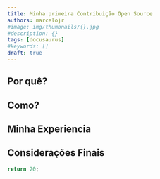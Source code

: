 ```yaml
---
title: Minha primeira Contribuição Open Source
authors: marcelojr
#image: img/thumbnails/{}.jpg
#description: {}
tags: [docusaurus]
#keywords: []
draft: true
---
```


## Por quê?

## Como?

## Minha Experiencia

## Considerações Finais

<!-- truncate -->

```js
return 20;
```
